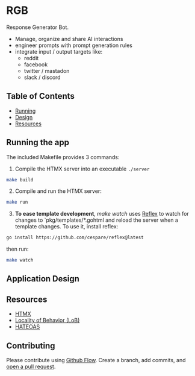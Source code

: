 # RGB

Response Generator Bot.

- Manage, organize and share AI interactions
- engineer prompts with prompt generation rules
- integrate input / output targets like:
  - reddit
  - facebook
  - twitter / mastadon
  - slack / discord

## Table of Contents

- [Running](#running)
- [Design](#design)
- [Resources](#resources)

## Running the app
The included Makefile provides 3 commands:

1) Compile the HTMX server into an executable `./server`
```sh
make build
```

2) Compile and run the HTMX server:
```sh 
make run
```

3) **To ease template development**, *make watch* uses [Reflex](https://github.com/cespare/reflex) 
to watch for changes to `pkg/templates/*.gohtml and reload the server when a template changes.
To use it, install reflex:

```sh
go install https://github.com/cespare/reflex@latest
```
then run:
```sh 
make watch
```


## Application Design

## Resources

- [HTMX](https://htmx.org/docs/)
- [Locality of Behavior (LoB)](https://htmx.org/essays/locality-of-behaviour/)
- [HATEOAS](https://htmx.org/essays/hateoas/)

## Contributing
Please contribute using [Github Flow](https://guides.github.com/introduction/flow/). Create a branch, add commits, and [open a pull request](https://github.com/fraction/readme-boilerplate/compare/).
